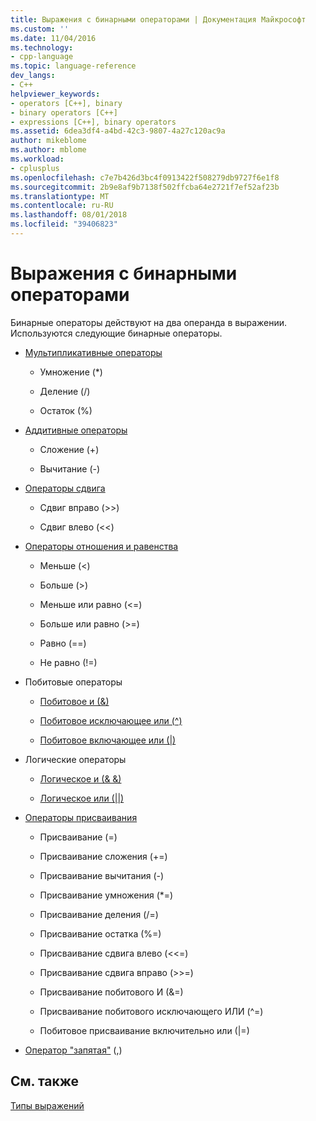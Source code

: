 ```yaml
---
title: Выражения с бинарными операторами | Документация Майкрософт
ms.custom: ''
ms.date: 11/04/2016
ms.technology:
- cpp-language
ms.topic: language-reference
dev_langs:
- C++
helpviewer_keywords:
- operators [C++], binary
- binary operators [C++]
- expressions [C++], binary operators
ms.assetid: 6dea3df4-a4bd-42c3-9807-4a27c120ac9a
author: mikeblome
ms.author: mblome
ms.workload:
- cplusplus
ms.openlocfilehash: c7e7b426d3bc4f0913422f508279db9727f6e1f8
ms.sourcegitcommit: 2b9e8af9b7138f502ffcba64e2721f7ef52af23b
ms.translationtype: MT
ms.contentlocale: ru-RU
ms.lasthandoff: 08/01/2018
ms.locfileid: "39406823"
---
```

# <a name="expressions-with-binary-operators"></a>Выражения с бинарными операторами
Бинарные операторы действуют на два операнда в выражении. Используются следующие бинарные операторы.  
  
-   [Мультипликативные операторы](../cpp/multiplicative-operators-and-the-modulus-operator.md)  
  
    -   Умножение (*)  
  
    -   Деление (/)  
  
    -   Остаток (%)  
  
-   [Аддитивные операторы](../cpp/additive-operators-plus-and.md)  
  
    -   Сложение (+)  
  
    -   Вычитание (-)  
  
-   [Операторы сдвига](../cpp/left-shift-and-right-shift-operators-input-and-output.md)  
  
    -   Сдвиг вправо (>>)  
  
    -   Сдвиг влево (<<)  
  
-   [Операторы отношения и равенства](../cpp/relational-operators-equal-and-equal.md)  
  
    -   Меньше (\<)  
  
    -   Больше (>)  
  
    -   Меньше или равно (\<=)  
  
    -   Больше или равно (>=)  
  
    -   Равно (==)  
  
    -   Не равно (!=)  
  
-   Побитовые операторы  
  
    -   [Побитовое и (&)](../cpp/bitwise-and-operator-amp.md)  
  
    -   [Побитовое исключающее или (^)](../cpp/bitwise-exclusive-or-operator-hat.md)  
  
    -   [Побитовое включающее или (&#124;)](../cpp/bitwise-inclusive-or-operator-pipe.md)  
  
-   Логические операторы  
  
    -   [Логическое и (& &)](../cpp/logical-and-operator-amp-amp.md)  
  
    -   [Логическое или (&#124;&#124;)](../cpp/logical-or-operator-pipe-pipe.md)  
  
-   [Операторы присваивания](../cpp/assignment-operators.md)  
  
    -   Присваивание (=)  
  
    -   Присваивание сложения (+=)  
  
    -   Присваивание вычитания (-)  
  
    -   Присваивание умножения (*=)  
  
    -   Присваивание деления (/=)  
  
    -   Присваивание остатка (%=)  
  
    -   Присваивание сдвига влево (<\<=)  
  
    -   Присваивание сдвига вправо (>>=)  
  
    -   Присваивание побитового И (&=)  
  
    -   Присваивание побитового исключающего ИЛИ (^=)  
  
    -   Побитовое присваивание включительно или (&#124;=)  
  
-   [Оператор "запятая"](../cpp/comma-operator.md) (,)  
  
## <a name="see-also"></a>См. также  
 [Типы выражений](../cpp/types-of-expressions.md)
